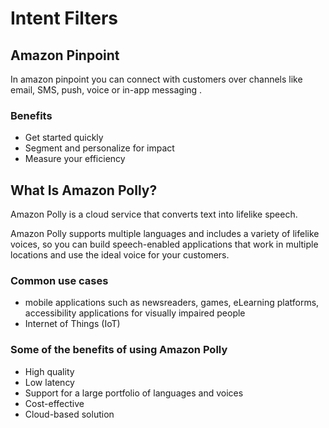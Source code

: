 # Intent Filters

## Amazon Pinpoint

In amazon pinpoint you can connect with customers over channels like email, SMS, push, voice or in-app messaging . 

### Benefits

- Get started quickly
- Segment and personalize for impact
- Measure your efficiency

## What Is Amazon Polly?
Amazon Polly is a cloud service that converts text into lifelike speech.

Amazon Polly supports multiple languages and includes a variety of lifelike voices, so you can build speech-enabled applications that work in multiple locations and use the ideal voice for your customers.

### Common use cases 

- mobile applications such as newsreaders, games, eLearning platforms, accessibility applications for visually impaired people
- Internet of Things (IoT)


### Some of the benefits of using Amazon Polly 

- High quality
- Low latency
- Support for a large portfolio of languages and voices
- Cost-effective
- Cloud-based solution